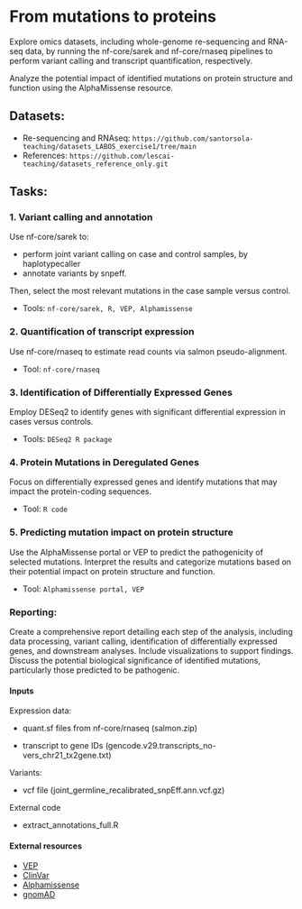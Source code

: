 # From mutations to proteins

Explore omics datasets, including whole-genome re-sequencing and RNA-seq data, by running the nf-core/sarek and nf-core/rnaseq pipelines to perform variant calling and transcript quantification, respectively.

Analyze the potential impact of identified mutations on protein structure and function using the AlphaMissense resource.


## Datasets:

- Re-sequencing and RNAseq: ```https://github.com/santorsola-teaching/datasets_LABOS_exercise1/tree/main```
- References: ```https://github.com/lescai-teaching/datasets_reference_only.git```


## Tasks:

### 1. Variant calling and annotation

Use nf-core/sarek to:
- perform  joint variant calling on case and control samples, by haplotypecaller 
- annotate variants by snpeff. 

Then, select the most relevant mutations in the case sample versus control.

- Tools: ```nf-core/sarek, R, VEP, Alphamissense```


### 2. Quantification of transcript expression

Use nf-core/rnaseq to estimate read counts via salmon pseudo-alignment.


- Tool: ```nf-core/rnaseq```


### 3. Identification of Differentially Expressed Genes

Employ DESeq2 to identify genes with significant differential expression in cases versus controls.

- Tools: ```DESeq2 R package```


### 4. Protein Mutations in Deregulated Genes


Focus on differentially expressed genes and identify mutations that may impact the protein-coding sequences.

- Tool: ```R code```


### 5. Predicting mutation impact on protein structure

Use the AlphaMissense portal or VEP to predict the pathogenicity of selected mutations.
Interpret the results and categorize mutations based on their potential impact on protein structure and function.

- Tool: ```Alphamissense portal, VEP```

### Reporting:

Create a comprehensive report detailing each step of the analysis, including data processing, variant calling, identification of differentially expressed genes, and downstream analyses. 
Include visualizations to support findings. 
Discuss the potential biological significance of identified mutations, particularly those predicted to be pathogenic.


#### Inputs

Expression data:
- quant.sf files from nf-core/rnaseq (salmon.zip)

- transcript to gene IDs (gencode.v29.transcripts_no-vers_chr21_tx2gene.txt)

Variants:
- vcf file (joint_germline_recalibrated_snpEff.ann.vcf.gz)
    
External code 
- extract_annotations_full.R



#### External resources

- [VEP](https://www.ensembl.org/Tools/VEP)
- [ClinVar](https://www.ncbi.nlm.nih.gov/clinvar/)
- [Alphamissense](https://alphamissense.hegelab.org/)
- [gnomAD](https://gnomad.broadinstitute.org/)


